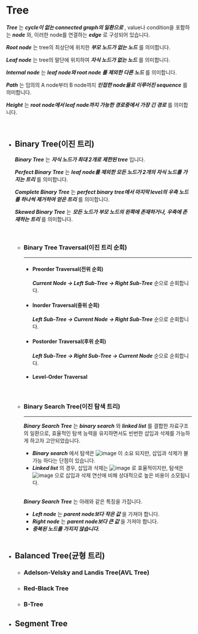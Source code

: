 # Tree

  
  _**Tree**_ 는 _**cycle이 없는 connected graph의 일환으로**_ , value나 condition을 포함하는 _**node**_ 와, 이러한 node를 연결하는 _**edge**_ 로 구성되어 있습니다.  
  
  _**Root node**_ 는 tree의 최상단에 위치한 _**부모 노드가 없는 노드**_ 를 의미합니다.  
  
  _**Leaf node**_ 는 tree의 말단에 위치하여 _**자식 노드가 없는 노드**_ 를 의미합니다.  
  
  _**Internal node**_ 는 _**leaf node와 root node 를 제외한 다른 노드**_ 를 의미합니다.  
  
  _**Path**_ 는 임의의 A node부터 B node까지 _**인접한 node들로 이루어진 sequence**_ 를 의미합니다.  
  
  _**Height**_ 는 _**root node에서 leaf node까지 가능한 경로중에서 가장 긴 경로**_ 를 의미합니다.  
  
  </br>

  - ## Binary Tree(이진 트리)

    _**Binary Tree**_ 는 _**자식 노드가 최대 2개로 제한된 tree**_ 입니다.  
    
    _**Perfect Binary Tree**_ 는 _**leaf node를 제외한 모든 노드가 2개의 자식 노드를 가지는 트리**_ 를 의미합니다.  
    
    _**Complete Binary Tree**_ 는 _**perfect binary tree에서 마지막 level의 우측 노드를 하나씩 제거하여 얻은 트리**_ 를 의미합니다.  

    _**Skewed Binary Tree**_ 는 _**모든 노드가 부모 노드의 왼쪽에 존재하거나, 우측에 존재하는 트리**_ 를 의미합니다.  
    
    </br>
    
    - ### Binary Tree Traversal(이진 트리 순회)
      ---
      
      - #### Preorder Traversal(전위 순회)
        _**Current Node -> Left Sub-Tree -> Right Sub-Tree**_ 순으로 순회합니다.
      - #### Inorder Traversal(중위 순회)
        _**Left Sub-Tree -> Current Node -> Right Sub-Tree**_ 순으로 순회합니다.
      - #### Postorder Traversal(후위 순회)
        _**Left Sub-Tree -> Right Sub-Tree -> Current Node**_ 순으로 순회합니다.
      - #### Level-Order Traversal    

    </br>

    - ### Binary Search Tree(이진 탐색 트리)
      ---
      
      _**Binary Search Tree**_ 는 _**binary search**_ 와 _**linked list**_ 를 결합한 자료구조의 일환으로, 효율적인 탐색 능력을 유지하면서도 빈번한 삽입과 삭제를 가능하게 하고자 고안되었습니다.
      - _**Binary search**_ 에서 탐색은 ![image](https://user-images.githubusercontent.com/45135668/120072205-9379e500-c0cd-11eb-8c3f-053d40ad5c79.png) 이 소요 되지만, 삽입과 삭제가 불가능 하다는 단점이 있습니다.
      - _**Linked list**_ 의 경우, 삽입과 삭제는 ![image](https://user-images.githubusercontent.com/45135668/120072230-bc9a7580-c0cd-11eb-81a7-9a1891b32483.png) 로 효율적이지만, 탐색은 ![image](https://user-images.githubusercontent.com/45135668/120072243-cb812800-c0cd-11eb-89fd-224b0dd7bb1b.png) 으로 삽입과 삭제 연산에 비해 상대적으로 높은 비용이 소모됩니다.
       
      </br>

      _**Binary Search Tree**_ 는 아래와 같은 특징을 가집니다.  
      
      - _**Left node**_ 는 _**parent node보다 작은 값**_ 을 가져야 합니다.
      - _**Right node**_ 는 _**parent node보다 큰 값**_ 을 가져야 합니다.
      - _**중복된 노드를 가지지 않습니다.**_

      </br>

    
  - ## Balanced Tree(균형 트리)
    
    - ### Adelson-Velsky and Landis Tree(AVL Tree)
    - ### Red-Black Tree
    - ### B-Tree

  - ## Segment Tree
